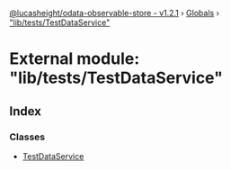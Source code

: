 [@lucasheight/odata-observable-store - v1.2.1](../README.md) › [Globals](../globals.md) › ["lib/tests/TestDataService"](_lib_tests_testdataservice_.md)

# External module: "lib/tests/TestDataService"

## Index

### Classes

* [TestDataService](../classes/_lib_tests_testdataservice_.testdataservice.md)
